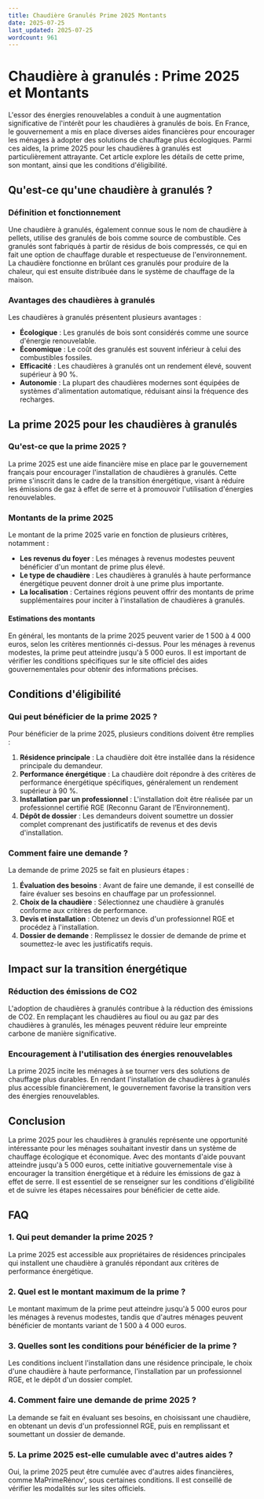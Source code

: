 ```yaml
---
title: Chaudière Granulés Prime 2025 Montants
date: 2025-07-25
last_updated: 2025-07-25
wordcount: 961
---
```


# Chaudière à granulés : Prime 2025 et Montants

L'essor des énergies renouvelables a conduit à une augmentation significative de l'intérêt pour les chaudières à granulés de bois. En France, le gouvernement a mis en place diverses aides financières pour encourager les ménages à adopter des solutions de chauffage plus écologiques. Parmi ces aides, la prime 2025 pour les chaudières à granulés est particulièrement attrayante. Cet article explore les détails de cette prime, son montant, ainsi que les conditions d'éligibilité.

## Qu'est-ce qu'une chaudière à granulés ?

### Définition et fonctionnement

Une chaudière à granulés, également connue sous le nom de chaudière à pellets, utilise des granulés de bois comme source de combustible. Ces granulés sont fabriqués à partir de résidus de bois compressés, ce qui en fait une option de chauffage durable et respectueuse de l'environnement. La chaudière fonctionne en brûlant ces granulés pour produire de la chaleur, qui est ensuite distribuée dans le système de chauffage de la maison.

### Avantages des chaudières à granulés

Les chaudières à granulés présentent plusieurs avantages :

- **Écologique** : Les granulés de bois sont considérés comme une source d'énergie renouvelable.
- **Économique** : Le coût des granulés est souvent inférieur à celui des combustibles fossiles.
- **Efficacité** : Les chaudières à granulés ont un rendement élevé, souvent supérieur à 90 %.
- **Autonomie** : La plupart des chaudières modernes sont équipées de systèmes d'alimentation automatique, réduisant ainsi la fréquence des recharges.

## La prime 2025 pour les chaudières à granulés

### Qu'est-ce que la prime 2025 ?

La prime 2025 est une aide financière mise en place par le gouvernement français pour encourager l'installation de chaudières à granulés. Cette prime s'inscrit dans le cadre de la transition énergétique, visant à réduire les émissions de gaz à effet de serre et à promouvoir l'utilisation d'énergies renouvelables.

### Montants de la prime 2025

Le montant de la prime 2025 varie en fonction de plusieurs critères, notamment :

- **Les revenus du foyer** : Les ménages à revenus modestes peuvent bénéficier d'un montant de prime plus élevé.
- **Le type de chaudière** : Les chaudières à granulés à haute performance énergétique peuvent donner droit à une prime plus importante.
- **La localisation** : Certaines régions peuvent offrir des montants de prime supplémentaires pour inciter à l'installation de chaudières à granulés.

#### Estimations des montants

En général, les montants de la prime 2025 peuvent varier de 1 500 à 4 000 euros, selon les critères mentionnés ci-dessus. Pour les ménages à revenus modestes, la prime peut atteindre jusqu'à 5 000 euros. Il est important de vérifier les conditions spécifiques sur le site officiel des aides gouvernementales pour obtenir des informations précises.

## Conditions d'éligibilité

### Qui peut bénéficier de la prime 2025 ?

Pour bénéficier de la prime 2025, plusieurs conditions doivent être remplies :

1. **Résidence principale** : La chaudière doit être installée dans la résidence principale du demandeur.
2. **Performance énergétique** : La chaudière doit répondre à des critères de performance énergétique spécifiques, généralement un rendement supérieur à 90 %.
3. **Installation par un professionnel** : L'installation doit être réalisée par un professionnel certifié RGE (Reconnu Garant de l’Environnement).
4. **Dépôt de dossier** : Les demandeurs doivent soumettre un dossier complet comprenant des justificatifs de revenus et des devis d'installation.

### Comment faire une demande ?

La demande de prime 2025 se fait en plusieurs étapes :

1. **Évaluation des besoins** : Avant de faire une demande, il est conseillé de faire évaluer ses besoins en chauffage par un professionnel.
2. **Choix de la chaudière** : Sélectionnez une chaudière à granulés conforme aux critères de performance.
3. **Devis et installation** : Obtenez un devis d'un professionnel RGE et procédez à l'installation.
4. **Dossier de demande** : Remplissez le dossier de demande de prime et soumettez-le avec les justificatifs requis.

## Impact sur la transition énergétique

### Réduction des émissions de CO2

L'adoption de chaudières à granulés contribue à la réduction des émissions de CO2. En remplaçant les chaudières au fioul ou au gaz par des chaudières à granulés, les ménages peuvent réduire leur empreinte carbone de manière significative.

### Encouragement à l'utilisation des énergies renouvelables

La prime 2025 incite les ménages à se tourner vers des solutions de chauffage plus durables. En rendant l'installation de chaudières à granulés plus accessible financièrement, le gouvernement favorise la transition vers des énergies renouvelables.

## Conclusion

La prime 2025 pour les chaudières à granulés représente une opportunité intéressante pour les ménages souhaitant investir dans un système de chauffage écologique et économique. Avec des montants d'aide pouvant atteindre jusqu'à 5 000 euros, cette initiative gouvernementale vise à encourager la transition énergétique et à réduire les émissions de gaz à effet de serre. Il est essentiel de se renseigner sur les conditions d'éligibilité et de suivre les étapes nécessaires pour bénéficier de cette aide.

## FAQ

### 1. Qui peut demander la prime 2025 ?

La prime 2025 est accessible aux propriétaires de résidences principales qui installent une chaudière à granulés répondant aux critères de performance énergétique.

### 2. Quel est le montant maximum de la prime ?

Le montant maximum de la prime peut atteindre jusqu'à 5 000 euros pour les ménages à revenus modestes, tandis que d'autres ménages peuvent bénéficier de montants variant de 1 500 à 4 000 euros.

### 3. Quelles sont les conditions pour bénéficier de la prime ?

Les conditions incluent l'installation dans une résidence principale, le choix d'une chaudière à haute performance, l'installation par un professionnel RGE, et le dépôt d'un dossier complet.

### 4. Comment faire une demande de prime 2025 ?

La demande se fait en évaluant ses besoins, en choisissant une chaudière, en obtenant un devis d'un professionnel RGE, puis en remplissant et soumettant un dossier de demande.

### 5. La prime 2025 est-elle cumulable avec d'autres aides ?

Oui, la prime 2025 peut être cumulée avec d'autres aides financières, comme MaPrimeRénov', sous certaines conditions. Il est conseillé de vérifier les modalités sur les sites officiels.